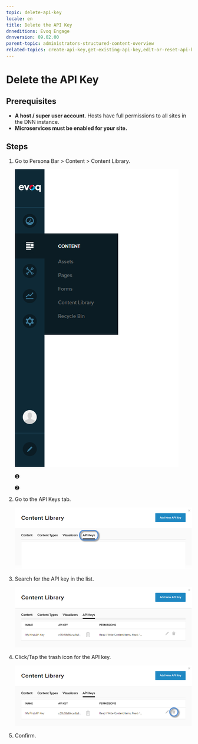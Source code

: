 ```yaml
---
topic: delete-api-key
locale: en
title: Delete the API Key
dnneditions: Evoq Engage
dnnversion: 09.02.00
parent-topic: administrators-structured-content-overview
related-topics: create-api-key,get-existing-api-key,edit-or-reset-api-key
---
```


# Delete the API Key

## Prerequisites

*   **A host / super user account.** Hosts have full permissions to all sites in the DNN instance.
*   **Microservices must be enabled for your site.**

## Steps

1.  Go to Persona Bar \> Content \> Content Library.
    
    ![Persona Bar > Content > Content Library](/images/scr-pbar-host-Content-E91.png)
    
    ➊
    
    ➋
    
2.  Go to the API Keys tab.
    
    ![API Keys](/images/scr-pbtabs-host-Content-ContentLibrary-APIKeys-E91.png)
    
3.  Search for the API key in the list.
    
      
    
    ![API key list](/images/scr-APIKey-list-E91.png)
    
      
    
4.  Click/Tap the trash icon for the API key.
    
      
    
    ![API key list > trash icon](/images/scr-APIKey-list-trash-icon-E91.png)
    
      
    
5.  Confirm.